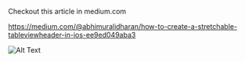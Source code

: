 
Checkout this article in medium.com

https://medium.com/@abhimuralidharan/how-to-create-a-stretchable-tableviewheader-in-ios-ee9ed049aba3

![Alt Text](https://github.com/abhimuralidharan/StretchableTableViewHeader-Swift/blob/master/StretchableTableViewHeader/gif_working.gif)

